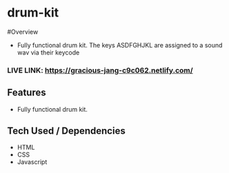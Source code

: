 # drum-kit

#Overview
- Fully functional drum kit. The keys ASDFGHJKL are assigned to a sound wav via their keycode

### LIVE LINK: https://gracious-jang-c9c062.netlify.com/

## Features 

- Fully functional drum kit. 

## Tech Used / Dependencies

- HTML
- CSS
- Javascript
